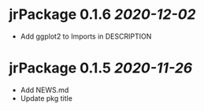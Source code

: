 # jrPackage 0.1.6 _2020-12-02_
  * Add ggplot2 to Imports in DESCRIPTION

# jrPackage 0.1.5 _2020-11-26_
  * Add NEWS.md
  * Update pkg title

